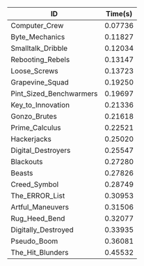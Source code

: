 |ID|Time(s)|
|-|-|
|Computer_Crew|0.07736|
|Byte_Mechanics|0.11827|
|Smalltalk_Dribble|0.12034|
|Rebooting_Rebels|0.13147|
|Loose_Screws|0.13723|
|Grapevine_Squad|0.19250|
|Pint_Sized_Benchwarmers|0.19697|
|Key_to_Innovation|0.21336|
|Gonzo_Brutes|0.21618|
|Prime_Calculus|0.22521|
|Hackerjacks|0.25020|
|Digital_Destroyers|0.25547|
|Blackouts|0.27280|
|Beasts|0.27826|
|Creed_Symbol|0.28749|
|The_ERROR_List|0.30953|
|Artful_Maneuvers|0.31506|
|Rug_Heed_Bend|0.32077|
|Digitally_Destroyed|0.33935|
|Pseudo_Boom|0.36081|
|The_Hit_Blunders|0.45532|
